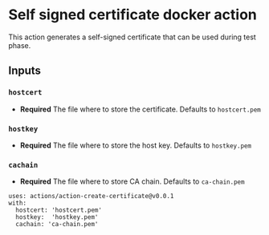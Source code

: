 # Self signed certificate docker action

This action generates a self-signed certificate that can be used
during test phase.

## Inputs

### `hostcert`

- **Required** The file where to store the certificate. Defaults to `hostcert.pem`

### `hostkey`

- **Required** The file where to store the host key. Defaults to `hostkey.pem`

### `cachain`

- **Required** The file where to store CA chain. Defaults to `ca-chain.pem`

```
uses: actions/action-create-certificate@v0.0.1
with:
  hostcert: 'hostcert.pem'
  hostkey:  'hostkey.pem'
  cachain: 'ca-chain.pem'
```
